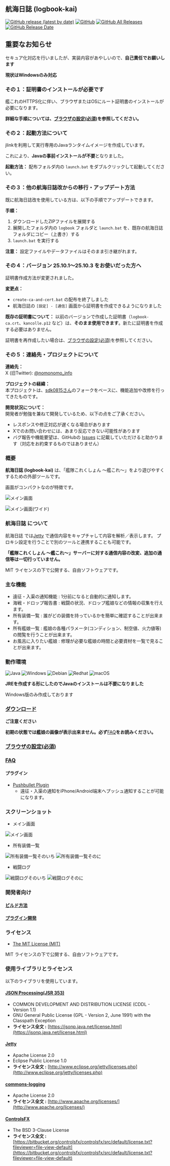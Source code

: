 航海日誌 (logbook-kai)
--
[![GitHub release (latest by date)](https://img.shields.io/github/v/release/nomonomo/logbook-kai)](https://github.com/nomonomo/logbook-kai/releases/latest)
[![GitHub](https://img.shields.io/github/license/nomonomo/logbook-kai)](LICENSE)
[![GitHub All Releases](https://img.shields.io/github/downloads/nomonomo/logbook-kai/total)](https://github.com/nomonomo/logbook-kai/releases)
[![GitHub Release Date](https://img.shields.io/github/release-date/nomonomo/logbook-kai)](https://github.com/nomonomo/logbook-kai/releases)

## ****重要なお知らせ****

セキュア化対応を行いましたが、実装内容があやしいので、**自己責任でお願いします**

**現状はWindowsのみ対応**

### その１：証明書のインストールが必要です

艦これのHTTPS化に伴い、ブラウザまたはOSにルート証明書のインストールが必要になります。

**詳細な手順については、[ブラウザの設定(必須)](how-to-preference.md)を参照してください。**

### その２：起動方法について

jlinkを利用して実行専用のJavaランタイムイメージを作成しています。

これにより、**Javaの事前インストールが不要**となりました。

**起動方法：**
配布フォルダ内の `launch.bat` をダブルクリックして起動してください。

### その３：他の航海日誌改からの移行・アップデート方法

既に航海日誌改を使用している方は、以下の手順でアップデートできます。

**手順：**
1. ダウンロードしたZIPファイルを展開する
2. 展開したフォルダ内の `logbook` フォルダと `launch.bat` を、既存の航海日誌フォルダにコピー（上書き）する
3. `launch.bat` を実行する

**注意：** 設定ファイルやデータファイルはそのまま引き継がれます。

### その４：バージョン 25.10.1～25.10.3 をお使いだった方へ

証明書作成方法が変更されました。

**変更点：**
- `create-ca-and-cert.bat` の配布を終了しました
- 航海日誌の `[設定] - [通信]` 画面から証明書を作成できるようになりました

**既存の証明書について：**
以前のバージョンで作成した証明書（`logbook-ca.crt`、`kancolle.p12` など）は、**そのまま使用できます**。新たに証明書を作成する必要はありません。

証明書を再作成したい場合は、[ブラウザの設定(必須)](how-to-preference.md)を参照してください。

### その５：連絡先・プロジェクトについて

**連絡先：**  
X (旧Twitter): [@nomonomo_info](https://x.com/nomonomo_info)

**プロジェクトの経緯：**  
本プロジェクトは、[sdk0815さん](https://github.com/sdk0815/logbook-kai)のフォークをベースに、機能追加や改修を行ってきたものです。

**開発状況について：**  
開発者が勉強を兼ねて開発しているため、以下の点をご了承ください。

- レスポンスや修正対応が遅くなる場合があります
- Xでのお問い合わせには、あまり反応できない可能性があります
- バグ報告や機能要望は、GitHubの [Issues](https://github.com/nomonomo/logbook-kai/issues) に記載していただけると助かります（対応をお約束するものではありません）


### 概要

**航海日誌 (logbook-kai)** は、「艦隊これくしょん ～艦これ～」をより遊びやすくするための外部ツールです。

画面がコンパクトなのが特徴です。

![メイン画面](images/overview.png)

![メイン画面(ワイド)](images/overview-wide.png)

### 航海日誌 について

航海日誌 では[Jetty](http://www.eclipse.org/jetty/) で通信内容をキャプチャして内容を解析／表示します。
プロキシ設定を行うことで別のツールと連携することも可能です。

**「艦隊これくしょん ～艦これ～」サーバーに対する通信内容の改変、追加の通信等は一切行っていません。**

MIT ライセンスの下で公開する、自由ソフトウェアです。

### 主な機能

* 遠征・入渠の通知機能 : 1分前になると自動的に通知します。
* 海戦・ドロップ報告書 : 戦闘の状況、ドロップ艦娘などの情報の収集を行えます。
* 所有装備一覧 : 誰がどの装備を持っているかを簡単に確認することが出来ます。
* 所有艦娘一覧 : 艦娘の各種パラメータ(コンディション、制空値、火力値等)の閲覧を行うことが出来ます。
* お風呂に入りたい艦娘 : 修理が必要な艦娘の時間と必要資材を一覧で見ることが出来ます。


### 動作環境
![Java](https://img.shields.io/badge/-Java-007396.svg?logo=java)
![Windows](https://img.shields.io/badge/-Windows-0078D6.svg?logo=windows)
![Debian](https://img.shields.io/badge/-Debian-A81D33.svg?logo=debian)
![Redhat](https://img.shields.io/badge/-Redhat-EE0000.svg?logo=red-hat)
![macOS](https://img.shields.io/badge/-macOS-333333.svg?logo=apple)

**JREを作成する形にしたのでJavaのインストールは不要になりました**

Windows版のみ作成しております


### [ダウンロード](https://github.com/nomonomo/logbook-kai/releases)

**ご注意ください**

**初期の状態では艦娘の画像が表示出来ません。必ず**[FAQ](faq.md)**をお読みください。**

### [ブラウザの設定(必須)](how-to-preference.md)

### [FAQ](faq.md)

#### プラグイン
* [Pushbullet Plugin](https://github.com/rsky/logbook-kai-plugins)
  * 遠征・入渠の通知をiPhone/Android端末へプッシュ通知することが可能になります。

### スクリーンショット

* メイン画面

![メイン画面](images/overview.png)

* 所有装備一覧

![所有装備一覧そのいち](images/items1.png)
![所有装備一覧そのに](images/items2.png)

* 戦闘ログ

![戦闘ログそのいち](images/battlelog1.png)
![戦闘ログそのに](images/battlelog2.png)

### 開発者向け

#### [ビルド方法](how-to-build.md)

#### [プラグイン開発](how-to-develop.md)

### ライセンス

* [The MIT License (MIT)](LICENSE)

MIT ライセンスの下で公開する、自由ソフトウェアです。

### 使用ライブラリとライセンス

以下のライブラリを使用しています。

#### [JSON Processing(JSR 353)](https://jsonp.java.net/)

* COMMON DEVELOPMENT AND DISTRIBUTION LICENSE (CDDL - Version 1.1)
* GNU General Public License (GPL - Version 2, June 1991) with the Classpath Exception
* **ライセンス全文 :** [https://jsonp.java.net/license.html](https://jsonp.java.net/license.html)

#### [Jetty](http://www.eclipse.org/jetty/)

* Apache License 2.0
* Eclipse Public License 1.0
* **ライセンス全文 :** [http://www.eclipse.org/jetty/licenses.php](http://www.eclipse.org/jetty/licenses.php)

#### [commons-logging](https://commons.apache.org/proper/commons-logging/)

* Apache License 2.0
* **ライセンス全文 :** [http://www.apache.org/licenses/](http://www.apache.org/licenses/)

#### [ControlsFX](http://fxexperience.com/controlsfx/)

* The BSD 3-Clause License
* **ライセンス全文 :** [https://bitbucket.org/controlsfx/controlsfx/src/default/license.txt?fileviewer=file-view-default](https://bitbucket.org/controlsfx/controlsfx/src/default/license.txt?fileviewer=file-view-default)

